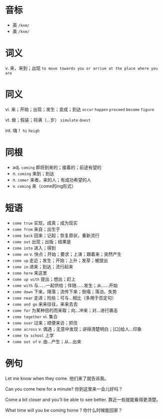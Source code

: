 # 音标

- 英 `/kʌm/`
- 美 `/kʌm/`

# 词义

v. 来，来到；出现
`to move towards you or arrive at the place where you are`

# 同义

vi. 来；开始；出现；发生；变成；到达
`occur` `happen` `proceed` `become` `figure`

vt. 做；假装；将满（…岁）
`simulate` `doest`

int. 嗨！
`hi` `heigh`

# 同根

- adj. `coming` 即将到来的；接着的；前途有望的
- n. `coming` 来到；到达
- n. `comer` 来者，来的人；有成功希望的人
- v. `coming` 来（come的ing形式）

# 短语

- `come true` 实现，成真；成为现实
- `come from` 来自；出生于
- `come back` 回来；记起；恢复原状，重新流行
- `come out` 出现；出版；结果是
- `come into` 进入；得到
- `come on` v. 快点；开始；要求；上演；跟着来；突然产生
- `come up` 走近；发生；开始；上升；发芽；被提出
- `come in` 进来；到达；流行起来
- `come here` 来这里
- `come up with` 提出；想出；赶上
- `come with` 与……一起供给；伴随……发生；从……开始
- `come down` 下来，降落；流传下来；倒塌；落泊，失势
- `come near` 走进；险些；可与…相比（多用于否定句）
- `come and go` 来来往往，来来去去
- `come for` 为某种目的而来取；向…冲来；对…进行袭击
- `come together` vi. 集合
- `come over` 过来；顺便来访；抓住
- `come across` v. 偶遇；无意中发现；讲得清楚明白；[口]给人…印象
- `come to school` 上学
- `come out of` v. 由...产生；从...出来

# 例句

Let me know when they come.
他们来了就告诉我。

Can you come here for a minute?
你到这里来一会儿好吗？

Come a bit closer and you’ll be able to see better.
靠近一些就能看得更清楚。

What time will you be coming home ?
你什么时候能回家？


